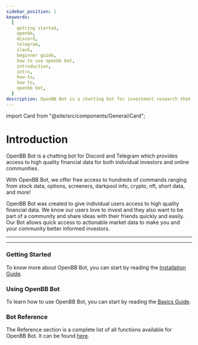 ```yaml
---
sidebar_position: 1
keywords:
  [
    getting started,
    openbb,
    discord,
    telegram,
    slack,
    beginner guide,
    how to use openbb bot,
    introduction,
    intro,
    how-to,
    how to,
    openbb bot,
  ]
description: OpenBB Bot is a chatting bot for investment research that provides access to high quality financial data for both individual investors and online communities.
---
```


import Card from "@site/src/components/General/Card";

# Introduction

OpenBB Bot is a chatting bot for Discord and Telegram which provides access to high quality financial data for both individual investors and online communities.

With OpenBB Bot, we offer free access to hundreds of commands ranging from stock data, options, screeners, darkpool info, crypto, nft, short data, and more!

OpenBB Bot was created to give individual users access to high quality financial data. We know our users love to invest and they also want to be part of a community and share ideas with their friends quickly and easily. Our Bot allows quick access to actionable market data to make you and your community better informed investors.

---

<Card
	type="bot"
	title="What is OpenBB Bot?"
	description="OpenBB Bot is a chatting bot for investment research that provides access to high quality financial data for both individual investors and online communities."
 />

<Card
	type="bot"
	title="How can I add OpenBB Bot to my community?"
	description="Instructions to add OpenBB Bot to your community can be found under the installation section."
/>

---

### Getting Started

To know more about OpenBB Bot, you can start by reading the [Installation Guide](/bot/installation).

### Using OpenBB Bot

To learn how to use OpenBB Bot, you can start by reading the [Basics Guide](/bot/guides/discord).

### Bot Reference

The Reference section is a complete list of all functions available for OpenBB Bot. It can be found [here](/bot/reference/discord).
